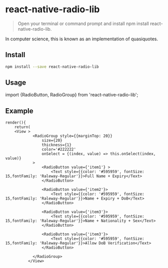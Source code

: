 # react-native-radio-lib

> Open your terminal or command prompt and install npm install react-native-radio-lib.

In computer science, this is known as an implementation of quasiquotes.

## Install

```sh
npm install --save react-native-radio-lib
```

## Usage

import {RadioButton, RadioGroup} from 'react-native-radio-lib';

## Example

	render(){
		return(
		<View >
                <RadioGroup style={{marginTop: 20}}
                    size={20}
                    thickness={1}
                    color='#222222'
                    onSelect = {(index, value) => this.onSelect(index, value)}
                >
                    <RadioButton value={'item1'} >
                        <Text style={{color: '#595959', fontSize: 15,fontFamily: 'Raleway-Regular'}}>Full Name + Expiry</Text>
                    </RadioButton>

                    <RadioButton value={'item2'}>
                        <Text style={{color: '#595959', fontSize: 15,fontFamily: 'Raleway-Regular'}}>Name + Expiry + DoB</Text>
                    </RadioButton>

                    <RadioButton value={'item3'}>
                        <Text style={{color: '#595959', fontSize: 15,fontFamily: 'Raleway-Regular'}}>Name + Nationality + Sex</Text>
                    </RadioButton>

                    <RadioButton value={'item3'}>
                        <Text style={{color: '#595959', fontSize: 15,fontFamily: 'Raleway-Regular'}}>Allow DoB Verification</Text>
                    </RadioButton>

                </RadioGroup>
              </View>

